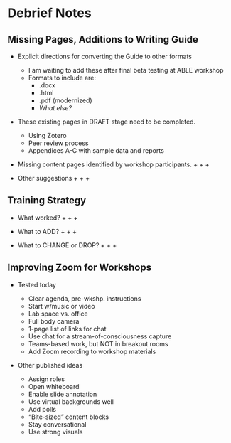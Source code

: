 # Debrief Notes

## Missing Pages, Additions to Writing Guide

* Explicit directions for converting the Guide to other formats
    + I am waiting to add these after final beta testing at ABLE workshop
    + Formats to include are:
        - .docx
        - .html
        - .pdf (modernized)
        - _What else?_

* These existing pages in DRAFT stage need to be completed.
    + Using Zotero
    + Peer review process
    + Appendices A-C with sample data and reports

* Missing content pages identified by workshop participants.
    + 
    + 
    + 

* Other suggestions
    + 
    + 
    + 


## Training Strategy

* What worked? 
    + 
    + 
    + 

* What to ADD?
    + 
    + 
    + 

* What to CHANGE or DROP?
    + 
    + 
    + 


## Improving Zoom for Workshops

* Tested today
    + Clear agenda, pre-wkshp. instructions
    + Start w/music or video 
    + Lab space vs. office
    + Full body camera
    + 1-page list of links for chat
    + Use chat for a stream-of-consciousness capture
    + Teams-based work, but NOT in breakout rooms
    + Add Zoom recording to workshop materials

* Other published ideas
    + Assign roles
    + Open whiteboard
    + Enable slide annotation
    + Use virtual backgrounds well
    + Add polls
    + “Bite-sized” content blocks 
    + Stay conversational
    + Use strong visuals



